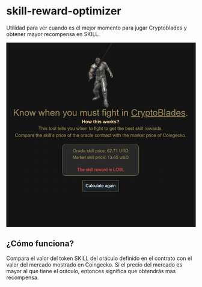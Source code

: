 # skill-reward-optimizer

Utilidad para ver cuando es el mejor momento para jugar Cryptoblades y obtener mayor recompensa en SKILL.

![Preview](https://github.com/LucasVelazquez/skill-reward-optimizer/blob/main/preview.png?raw=true)

## ¿Cómo funciona?

Compara el valor del token SKILL del oráculo definido en el contrato con el valor del mercado mostrado en Coingecko.
Si el precio del mercado es mayor al que tiene el oráculo, entonces significa que obtendrás mas recompensa. 
